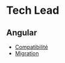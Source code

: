# Tech Lead

## Angular

* [Compatibilité](/angular/compatibility.md)
* [Migration](/angular/migration.md)
